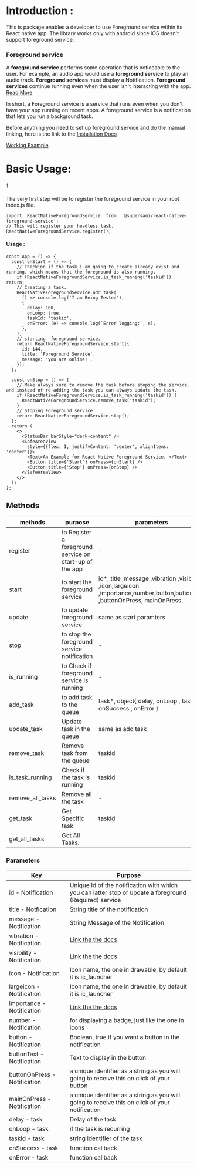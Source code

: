 
# Introduction : 
This is package enables a developer to use Foreground service within its React native app. The library works only with android since IOS doesn't support foreground service.

### Foreground service
A **foreground service** performs some operation that is noticeable to the user. For example, an audio app would use a **foreground service** to play an audio track. **Foreground services** must display a Notification. **Foreground services** continue running even when the user isn't interacting with the app. [Read More](https://www.google.com/url?sa=t&rct=j&q=&esrc=s&source=web&cd=&cad=rja&uact=8&ved=2ahUKEwia7qDp2MjrAhUS5uAKHb3OCgAQFjADegQICxAI&url=https%3A%2F%2Fdeveloper.android.com%2Fguide%2Fcomponents%2Fservices&usg=AOvVaw09DFr2GRCWtnLbq_m8UTRv)
  
  In short, a Foreground service is a service that runs even when you don't have your app running on recent apps. A foreground service is a notification that lets you run a background task.

Before anything you need to set up foreground service and do the manual linking, here is the link to the 
[Installation Docs]([https://github.com/Raja0sama/-supersami-react-native-foreground-service/blob/master/Installation.md#installation](https://github.com/Raja0sama/-supersami-react-native-foreground-service/blob/master/Installation.md#installation))


[Working Example](https://github.com/Raja0sama/ForegroundSerivceExample.git)

# Basic Usage:

#### 1
The very first step will be to register the foreground service in your root index.js file.
```
import  ReactNativeForegroundService  from  '@supersami/react-native-foreground-service';
// This will register your headless task.
ReactNativeForegroundService.register();
```
#### Usage : 
```
const App = () => {
  const onStart = () => {
    // Checking if the task i am going to create already exist and running, which means that the foreground is also running.
    if (ReactNativeForegroundService.is_task_running('taskid')) return;
    // Creating a task.
    ReactNativeForegroundService.add_task(
      () => console.log('I am Being Tested'),
      {
        delay: 100,
        onLoop: true,
        taskId: 'taskid',
        onError: (e) => console.log(`Error logging:`, e),
      },
    );
    // starting  foreground service.
    return ReactNativeForegroundService.start({
      id: 144,
      title: 'Foreground Service',
      message: 'you are online!',
    });
  };

  const onStop = () => {
    // Make always sure to remove the task before stoping the service. and instead of re-adding the task you can always update the task.
    if (ReactNativeForegroundService.is_task_running('taskid')) {
      ReactNativeForegroundService.remove_task('taskid');
    }
    // Stoping Foreground service.
    return ReactNativeForegroundService.stop();
  };
  return (
    <>
      <StatusBar barStyle="dark-content" />
      <SafeAreaView
        style={{flex: 1, justifyContent: 'center', alignItems: 'center'}}>
        <Text>An Example for React Native Foreground Service. </Text>
        <Button title={'Start'} onPress={onStart} />
        <Button title={'Stop'} onPress={onStop} />
      </SafeAreaView>
    </>
  );
};
```



## Methods
  
| methods         | purpose  | parameters |
|------------------|---|--|
| register         | to Register a foreground service on start-up of the app  | - |
| start          | to start the foreground service   | id*, title ,message  ,vibration ,visibility ,icon,largeicon ,importance,number,button,buttonText ,buttonOnPress,  mainOnPress |
| update           | to update foreground service | same as start paramters |
| stop             | to stop the foreground service notification  | - |
| is_running       | to Check if foreground service is running | - |
| add_task         | to add task to the queue | task*, object{    delay,    onLoop ,    taskId ,  onSuccess ,    onError } |
| update_task      | Update task in the queue  | same as add task |
| remove_task      | Remove task from the queue  | taskid |
| is_task_running  |  Check if the task is running | taskid |
| remove_all_tasks | Remove all the task  | - |
| get_task         |  Get Specific task | taskid |
| get_all_tasks    |  Get All Tasks. |



### Parameters

| Key                                        | Purpose  |
|--------------------------------------------|---|
| id - Notification                                      |  Unique Id of the notification with which you can latter stop or update a foreground (Required) service  |
| title - Notfication                                | String title of the notification  |
| message - Notification  |  String Message of the Notification  |
| vibration - Notification                        | [Link the the docs]([https://developer.android.com/reference/kotlin/android/app/Notification](https://developer.android.com/reference/kotlin/android/app/Notification))  |
| visibility       - Notification              |  [Link the the docs]([https://developer.android.com/reference/kotlin/android/app/Notification](https://developer.android.com/reference/kotlin/android/app/Notification))  |
| icon         - Notification             | Icon name, the one in drawable, by default it is ic_launcher |
| largeicon          - Notification       |  Icon name, the one in drawable, by default it is ic_launcher  |
| importance                - Notification        | [Link the the docs]([https://developer.android.com/reference/kotlin/android/app/Notification](https://developer.android.com/reference/kotlin/android/app/Notification))   |
| number   - Notification                           | for displaying a badge, just like the one in icons  |
| button        - Notification                   | Boolean, true if you want a button in the notification  |
| buttonText               - Notification            |  Text to display in the button  |
| buttonOnPress        - Notification   | a unique identifier as a string as you will going to receive this on click of your button  |
| mainOnPress     - Notification          | a unique identifier as a string as you will going to receive this on click of your notification  |
| delay - task                    |  Delay of the task  |
| onLoop - task                   | if the task is recurring  |
| taskId - task      |  string identifier of the task  |
| onSuccess  - task         | function callback  |
| onError - task            | function callback  |
